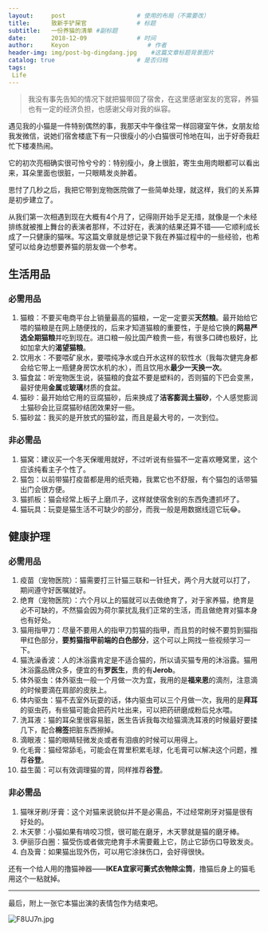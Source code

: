 ```yaml
---
layout:     post                    # 使用的布局（不需要改）
title:      致新手铲屎官              # 标题 
subtitle:   一份养猫的清单 #副标题
date:       2018-12-09              # 时间
author:     Keyon                      # 作者
header-img: img/post-bg-dingdang.jpg    #这篇文章标题背景图片
catalog: true                       # 是否归档
tags:
 Life
---
```


> 我没有事先告知的情况下就把猫带回了宿舍，在这里感谢室友的宽容，养猫也有一定的经济负担，也感谢父母对我的纵容。

遇见我的小猫是一件特别偶然的事，我那天中午像往常一样回寝室午休，女朋友给我发微信，说她们宿舍楼底下有一只很瘦小的小白猫很可怜地在叫，出于好奇我赶忙下楼凑热闹。

它的初次亮相确实很可怜兮兮的：特别瘦小，身上很脏，寄生虫用肉眼都可以看出来，耳朵里面也很脏，一只眼睛发炎肿着。

思忖了几秒之后，我把它带到宠物医院做了一些简单处理，就这样，我们的关系算是初步建立了。

从我们第一次相遇到现在大概有4个月了，记得刚开始手足无措，就像是一个未经排练就被推上舞台的表演者那样，不过好在，表演的结果还算不错——它顺利成长成了一只健康的猫咪。写这篇文章就是想记录下我在养猫过程中的一些经验，也希望可以给身边想要养猫的朋友做一个参考。

## 生活用品
### 必需用品
1. 猫粮：不要买电商平台上销量最高的猫粮，一定一定要买**天然粮**。最开始给它喂的猫粮是在网上随便找的，后来才知道猫粮的重要性，于是给它换的**网易严选全期猫粮**并吃到现在。进口粮一般比国产粮贵一些，有很多口碑也极好，比如加拿大的**渴望猫粮**。
2. 饮用水：不要喂矿泉水，要喂纯净水或白开水这样的软性水（我每次健完身都会给它带上一瓶健身房饮水机的水），而且饮用水**最少一天换一次**。
3. 猫食盆：听宠物医生说，装猫粮的食盆不要是塑料的，否则猫的下巴会变黑，最好使用**金属**或**玻璃**材质的食盆。
4. 猫砂：最开始给它用的豆腐猫砂，后来换成了**洁客膨润土猫砂**，个人感觉膨润土猫砂会比豆腐猫砂结团效果好一些。
5. 猫砂盆：我买的是开放式的猫砂盆，而且是最大号的，一次到位。

### 非必需品
1. 猫窝：建议买一个冬天保暖用就好，不过听说有些猫不一定喜欢睡窝里，这个应该纯看主子个性了。
2. 猫包：以前带猫打疫苗都是用的纸壳箱，我累它也不舒服，有个猫包的话带猫出门会很方便。
3. 猫抓板：猫会经常上板子上磨爪子，这样就使宿舍别的东西免遭抓坏了。
4. 猫玩具：玩耍是猫生活不可缺少的部分，而我一般是用数据线逗它玩😂。

## 健康护理
### 必需用品
1. 疫苗（宠物医院）：猫需要打三针猫三联和一针狂犬，两个月大就可以打了，期间遵守好医嘱就好。
2. 绝育（宠物医院）：六个月以上的猫就可以去做绝育了，对于家养猫，绝育是必不可缺的，不然猫会因为荷尔蒙扰乱我们正常的生活，而且做绝育对猫本身也有好处。
3. 猫用指甲刀：尽量不要用人的指甲刀剪猫的指甲，而且剪的时候不要剪到猫指甲红色部分，**要剪猫指甲前端的白色部分**，这个可以上网找一些视频学习一下。
4. 猫洗澡香波：人的沐浴露肯定是不适合猫的，所以请买猫专用的沐浴露。猫用沐浴露品牌众多，便宜的有**罗医生**，贵的有**Jerob**。
5. 体外驱虫：体外驱虫一般一个月做一次为宜，我用的是**福来恩**的滴剂，注意滴的时候要滴在肩部的皮肤上。
6. 体内驱虫：猫不去室外玩耍的话，体内驱虫可以三个月做一次，我用的是**拜耳**的驱虫药，有些猫可能会把药片吐出来，可以把药研磨成粉后兑水喂。
7. 洗耳液：猫的耳朵里很容易脏，医生告诉我每次给猫滴洗耳液的时候最好要揉几下，配合**棉签**把脏东西擦掉。
8. 滴眼液：猫的眼睛轻微发炎或者有泪痕的时候可以用得上。
9. 化毛膏：猫经常舔毛，可能会在胃里积累毛球，化毛膏可以解决这个问题，推荐**谷登**。
10. 益生菌：可以有效调理猫的胃，同样推荐**谷登**。

### 非必需品
1. 猫咪牙刷/牙膏：这个对猫来说貌似并不是必需品，不过经常刷牙对猫是很有好处的。
2. 木天蓼：小猫如果有啃咬习惯，很可能在磨牙，木天蓼就是猫的磨牙棒。
3. 伊丽莎白圈：猫受伤或者做完绝育手术需要戴上它，防止它舔伤口导致发炎。
4. 白及膏：如果猫出现外伤，可以用它涂抹伤口，会好得很快。

还有一个给人用的撸猫神器——**IKEA宜家可撕式衣物除尘筒**，撸猫后身上的猫毛用这个一粘就掉。

---

最后，附上一张它本猫出演的表情包作为结束吧。

![F8UJ7n.jpg](https://s1.ax1x.com/2018/12/09/F8UJ7n.jpg)